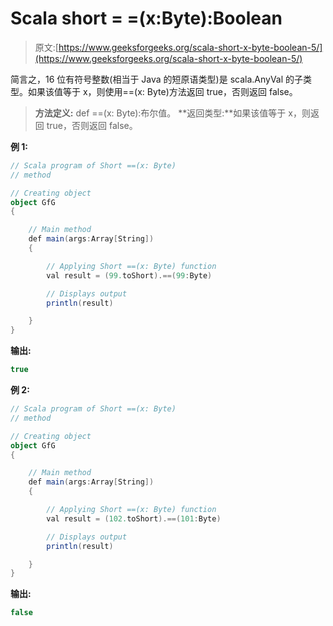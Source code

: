 # Scala short = =(x:Byte):Boolean

> 原文:[https://www.geeksforgeeks.org/scala-short-x-byte-boolean-5/](https://www.geeksforgeeks.org/scala-short-x-byte-boolean-5/)

简言之，16 位有符号整数(相当于 Java 的短原语类型)是 scala.AnyVal 的子类型。如果该值等于 x，则使用==(x: Byte)方法返回 true，否则返回 false。

> **方法定义:** def ==(x: Byte):布尔值。
> **返回类型:**如果该值等于 x，则返回 true，否则返回 false。

 **例 1:** 

```scala
// Scala program of Short ==(x: Byte) 
// method 

// Creating object 
object GfG 
{ 

    // Main method 
    def main(args:Array[String]) 
    { 

        // Applying Short ==(x: Byte) function 
        val result = (99.toShort).==(99:Byte)

        // Displays output 
        println(result) 

    } 
} 
```

**输出:**

```scala
true
```

**例 2:**

```scala
// Scala program of Short ==(x: Byte) 
// method 

// Creating object 
object GfG 
{ 

    // Main method 
    def main(args:Array[String]) 
    { 

        // Applying Short ==(x: Byte) function 
        val result = (102.toShort).==(101:Byte)

        // Displays output 
        println(result) 

    } 
} 
```

**输出:**

```scala
false
```